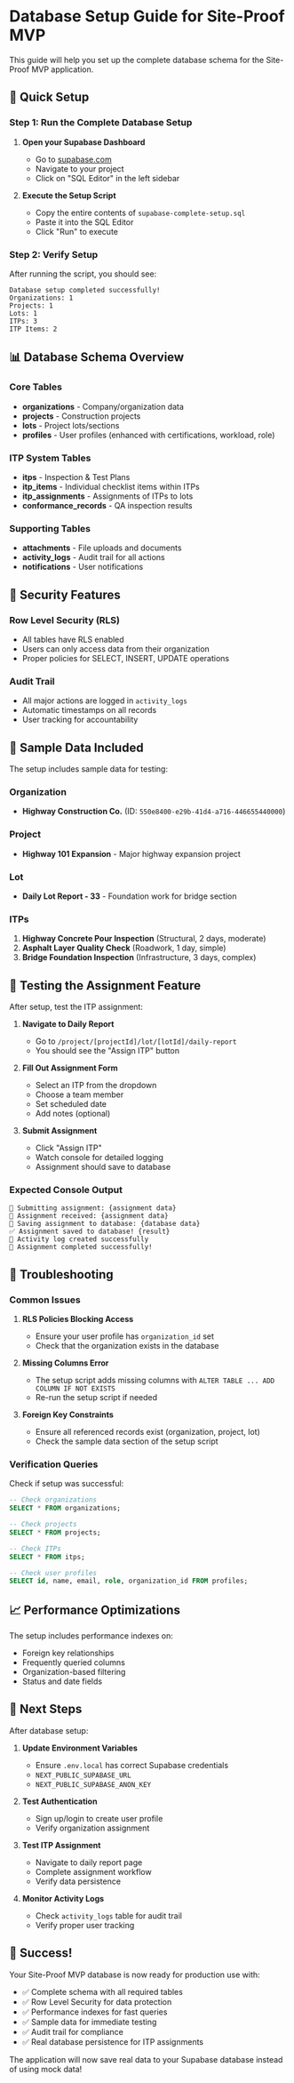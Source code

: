 # Database Setup Guide for Site-Proof MVP

This guide will help you set up the complete database schema for the Site-Proof MVP application.

## 🚀 Quick Setup

### Step 1: Run the Complete Database Setup

1. **Open your Supabase Dashboard**
   - Go to [supabase.com](https://supabase.com)
   - Navigate to your project
   - Click on "SQL Editor" in the left sidebar

2. **Execute the Setup Script**
   - Copy the entire contents of `supabase-complete-setup.sql`
   - Paste it into the SQL Editor
   - Click "Run" to execute

### Step 2: Verify Setup

After running the script, you should see:
```
Database setup completed successfully!
Organizations: 1
Projects: 1  
Lots: 1
ITPs: 3
ITP Items: 2
```

## 📊 Database Schema Overview

### Core Tables
- **organizations** - Company/organization data
- **projects** - Construction projects
- **lots** - Project lots/sections
- **profiles** - User profiles (enhanced with certifications, workload, role)

### ITP System Tables
- **itps** - Inspection & Test Plans
- **itp_items** - Individual checklist items within ITPs
- **itp_assignments** - Assignments of ITPs to lots
- **conformance_records** - QA inspection results

### Supporting Tables
- **attachments** - File uploads and documents
- **activity_logs** - Audit trail for all actions
- **notifications** - User notifications

## 🔐 Security Features

### Row Level Security (RLS)
- All tables have RLS enabled
- Users can only access data from their organization
- Proper policies for SELECT, INSERT, UPDATE operations

### Audit Trail
- All major actions are logged in `activity_logs`
- Automatic timestamps on all records
- User tracking for accountability

## 🎯 Sample Data Included

The setup includes sample data for testing:

### Organization
- **Highway Construction Co.** (ID: `550e8400-e29b-41d4-a716-446655440000`)

### Project
- **Highway 101 Expansion** - Major highway expansion project

### Lot
- **Daily Lot Report - 33** - Foundation work for bridge section

### ITPs
1. **Highway Concrete Pour Inspection** (Structural, 2 days, moderate)
2. **Asphalt Layer Quality Check** (Roadwork, 1 day, simple)  
3. **Bridge Foundation Inspection** (Infrastructure, 3 days, complex)

## 🧪 Testing the Assignment Feature

After setup, test the ITP assignment:

1. **Navigate to Daily Report**
   - Go to `/project/[projectId]/lot/[lotId]/daily-report`
   - You should see the "Assign ITP" button

2. **Fill Out Assignment Form**
   - Select an ITP from the dropdown
   - Choose a team member
   - Set scheduled date
   - Add notes (optional)

3. **Submit Assignment**
   - Click "Assign ITP"
   - Watch console for detailed logging
   - Assignment should save to database

### Expected Console Output
```
📝 Submitting assignment: {assignment data}
🚀 Assignment received: {assignment data}
💾 Saving assignment to database: {database data}
✅ Assignment saved to database! {result}
📝 Activity log created successfully
🎉 Assignment completed successfully!
```

## 🔧 Troubleshooting

### Common Issues

1. **RLS Policies Blocking Access**
   - Ensure your user profile has `organization_id` set
   - Check that the organization exists in the database

2. **Missing Columns Error**
   - The setup script adds missing columns with `ALTER TABLE ... ADD COLUMN IF NOT EXISTS`
   - Re-run the setup script if needed

3. **Foreign Key Constraints**
   - Ensure all referenced records exist (organization, project, lot)
   - Check the sample data section of the setup script

### Verification Queries

Check if setup was successful:

```sql
-- Check organizations
SELECT * FROM organizations;

-- Check projects  
SELECT * FROM projects;

-- Check ITPs
SELECT * FROM itps;

-- Check user profiles
SELECT id, name, email, role, organization_id FROM profiles;
```

## 📈 Performance Optimizations

The setup includes performance indexes on:
- Foreign key relationships
- Frequently queried columns
- Organization-based filtering
- Status and date fields

## 🔄 Next Steps

After database setup:

1. **Update Environment Variables**
   - Ensure `.env.local` has correct Supabase credentials
   - `NEXT_PUBLIC_SUPABASE_URL`
   - `NEXT_PUBLIC_SUPABASE_ANON_KEY`

2. **Test Authentication**
   - Sign up/login to create user profile
   - Verify organization assignment

3. **Test ITP Assignment**
   - Navigate to daily report page
   - Complete assignment workflow
   - Verify data persistence

4. **Monitor Activity Logs**
   - Check `activity_logs` table for audit trail
   - Verify proper user tracking

## 🎉 Success!

Your Site-Proof MVP database is now ready for production use with:
- ✅ Complete schema with all required tables
- ✅ Row Level Security for data protection  
- ✅ Performance indexes for fast queries
- ✅ Sample data for immediate testing
- ✅ Audit trail for compliance
- ✅ Real database persistence for ITP assignments

The application will now save real data to your Supabase database instead of using mock data!